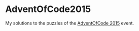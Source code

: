 # AdventOfCode2015

My solutions to the puzzles of the <a href="https://adventofcode.com/2015">AdventOfCode 2015</a> event.
